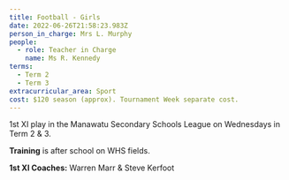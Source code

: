 ```yaml
---
title: Football - Girls
date: 2022-06-26T21:58:23.983Z
person_in_charge: Mrs L. Murphy
people:
  - role: Teacher in Charge
    name: Ms R. Kennedy
terms:
  - Term 2
  - Term 3
extracurricular_area: Sport
cost: $120 season (approx). Tournament Week separate cost.
---
```

1st XI play in the Manawatu Secondary Schools League on Wednesdays in Term 2 & 3.

**Training** is after school on WHS fields.

**1st XI Coaches:** Warren Marr & Steve Kerfoot 
